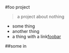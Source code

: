 #foo project 

> a project about nothing 

- some thing 
- another thing
- a thing with a link[foobar](http://asdasdasd)

##some in 